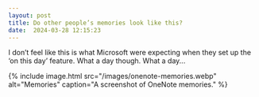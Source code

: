 ```yaml
---
layout: post
title: Do other people’s memories look like this?
date:  2024-03-28 12:15:23
---
```

I don’t feel like this is what Microsoft were expecting when they set up the ‘on this day’ feature. What a day though. What a day...

{% include image.html src="/images/onenote-memories.webp" alt="Memories" caption="A screenshot of OneNote memories." %}